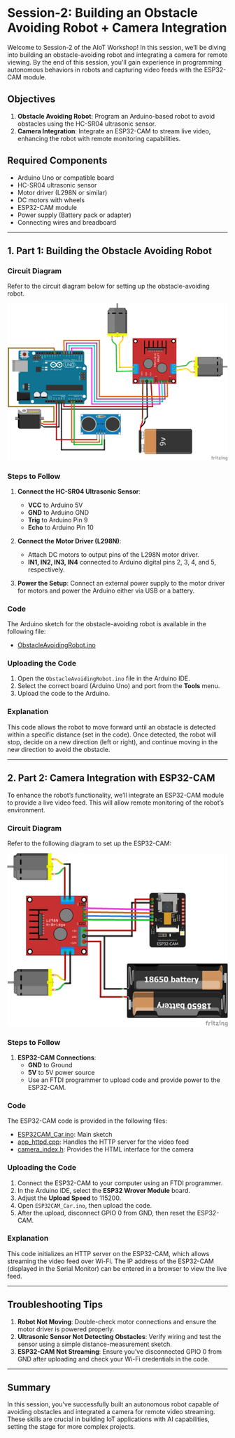 # Session-2: Building an Obstacle Avoiding Robot + Camera Integration

Welcome to Session-2 of the AIoT Workshop! In this session, we’ll be diving into building an obstacle-avoiding robot and integrating a camera for remote viewing. By the end of this session, you'll gain experience in programming autonomous behaviors in robots and capturing video feeds with the ESP32-CAM module.

## Objectives

1. **Obstacle Avoiding Robot**: Program an Arduino-based robot to avoid obstacles using the HC-SR04 ultrasonic sensor.
2. **Camera Integration**: Integrate an ESP32-CAM to stream live video, enhancing the robot with remote monitoring capabilities.

## Required Components

- Arduino Uno or compatible board
- HC-SR04 ultrasonic sensor
- Motor driver (L298N or similar)
- DC motors with wheels
- ESP32-CAM module
- Power supply (Battery pack or adapter)
- Connecting wires and breadboard

---

## 1. Part 1: Building the Obstacle Avoiding Robot

### Circuit Diagram

Refer to the circuit diagram below for setting up the obstacle-avoiding robot.

<p align="center">
  <img src="./obstacle_bot/ckt.png" alt="Circuit Diagram for Obstacle Avoiding Robot">
</p>

### Steps to Follow

1. **Connect the HC-SR04 Ultrasonic Sensor**:
   - **VCC** to Arduino 5V
   - **GND** to Arduino GND
   - **Trig** to Arduino Pin 9
   - **Echo** to Arduino Pin 10

2. **Connect the Motor Driver (L298N)**:
   - Attach DC motors to output pins of the L298N motor driver.
   - **IN1, IN2, IN3, IN4** connected to Arduino digital pins 2, 3, 4, and 5, respectively.

3. **Power the Setup**: Connect an external power supply to the motor driver for motors and power the Arduino either via USB or a battery.

### Code

The Arduino sketch for the obstacle-avoiding robot is available in the following file:
- [ObstacleAvoidingRobot.ino](./obstacle_bot/ObstacleAvoidingRobot/ObstacleAvoidingRobot.ino)

### Uploading the Code

1. Open the `ObstacleAvoidingRobot.ino` file in the Arduino IDE.
2. Select the correct board (Arduino Uno) and port from the **Tools** menu.
3. Upload the code to the Arduino.

### Explanation

This code allows the robot to move forward until an obstacle is detected within a specific distance (set in the code). Once detected, the robot will stop, decide on a new direction (left or right), and continue moving in the new direction to avoid the obstacle.

---

## 2. Part 2: Camera Integration with ESP32-CAM

To enhance the robot’s functionality, we’ll integrate an ESP32-CAM module to provide a live video feed. This will allow remote monitoring of the robot’s environment.

### Circuit Diagram

Refer to the following diagram to set up the ESP32-CAM:

<p align="center">
  <img src="./cam_integration/ckt.png" alt="ESP32-CAM Circuit Diagram">
</p>

### Steps to Follow

1. **ESP32-CAM Connections**:
   - **GND** to Ground
   - **5V** to 5V power source
   - Use an FTDI programmer to upload code and provide power to the ESP32-CAM.

### Code

The ESP32-CAM code is provided in the following files:
- [ESP32CAM_Car.ino](./cam_integration/ESP32CAM_Car/ESP32CAM_Car.ino): Main sketch
- [app_httpd.cpp](./cam_integration/ESP32CAM_Car/app_httpd.cpp): Handles the HTTP server for the video feed
- [camera_index.h](./cam_integration/ESP32CAM_Car/camera_index.h): Provides the HTML interface for the camera

### Uploading the Code

1. Connect the ESP32-CAM to your computer using an FTDI programmer.
2. In the Arduino IDE, select the **ESP32 Wrover Module** board.
3. Adjust the **Upload Speed** to 115200.
4. Open `ESP32CAM_Car.ino`, then upload the code.
5. After the upload, disconnect GPIO 0 from GND, then reset the ESP32-CAM.

### Explanation

This code initializes an HTTP server on the ESP32-CAM, which allows streaming the video feed over Wi-Fi. The IP address of the ESP32-CAM (displayed in the Serial Monitor) can be entered in a browser to view the live feed.

---

## Troubleshooting Tips

1. **Robot Not Moving**: Double-check motor connections and ensure the motor driver is powered properly.
2. **Ultrasonic Sensor Not Detecting Obstacles**: Verify wiring and test the sensor using a simple distance-measurement sketch.
3. **ESP32-CAM Not Streaming**: Ensure you’ve disconnected GPIO 0 from GND after uploading and check your Wi-Fi credentials in the code.

---

## Summary

In this session, you've successfully built an autonomous robot capable of avoiding obstacles and integrated a camera for remote video streaming. These skills are crucial in building IoT applications with AI capabilities, setting the stage for more complex projects.
